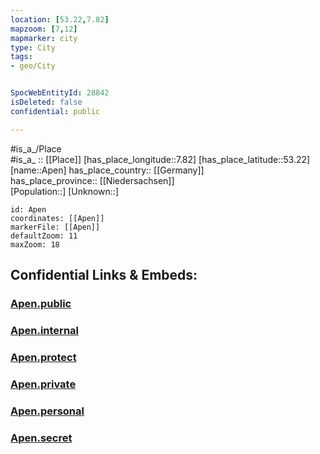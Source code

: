 ```yaml
---
location: [53.22,7.82] 
mapzoom: [7,12] 
mapmarker: city 
type: City
tags:
- geo/City


SpocWebEntityId: 28842
isDeleted: false
confidential: public

---
```

#is_a_/Place  
#is_a_ :: [[Place]] 
[has_place_longitude::7.82] 
[has_place_latitude::53.22] 
[name::Apen] 
has_place_country:: [[Germany]]  
has_place_province:: [[Niedersachsen]]  
[Population::] 
[Unknown::] 


```leaflet
id: Apen
coordinates: [[Apen]] 
markerFile: [[Apen]] 
defaultZoom: 11 
maxZoom: 18
```


## Confidential Links & Embeds: 

### [Apen.public](/_public/\Earth\Continent\Europe\Europe~Central\Germany\Germany~West\Niedersachsen\counties~Niedersachsen\Ammerland\cities~AmmerlandApen.public.md) 

### [Apen.internal](/_internal/\Earth\Continent\Europe\Europe~Central\Germany\Germany~West\Niedersachsen\counties~Niedersachsen\Ammerland\cities~AmmerlandApen.internal.md) 

### [Apen.protect](/_protect/\Earth\Continent\Europe\Europe~Central\Germany\Germany~West\Niedersachsen\counties~Niedersachsen\Ammerland\cities~AmmerlandApen.protect.md) 

### [Apen.private](/_private/\Earth\Continent\Europe\Europe~Central\Germany\Germany~West\Niedersachsen\counties~Niedersachsen\Ammerland\cities~AmmerlandApen.private.md) 

### [Apen.personal](/_personal/\Earth\Continent\Europe\Europe~Central\Germany\Germany~West\Niedersachsen\counties~Niedersachsen\Ammerland\cities~AmmerlandApen.personal.md) 

### [Apen.secret](/_secret/\Earth\Continent\Europe\Europe~Central\Germany\Germany~West\Niedersachsen\counties~Niedersachsen\Ammerland\cities~AmmerlandApen.secret.md)


